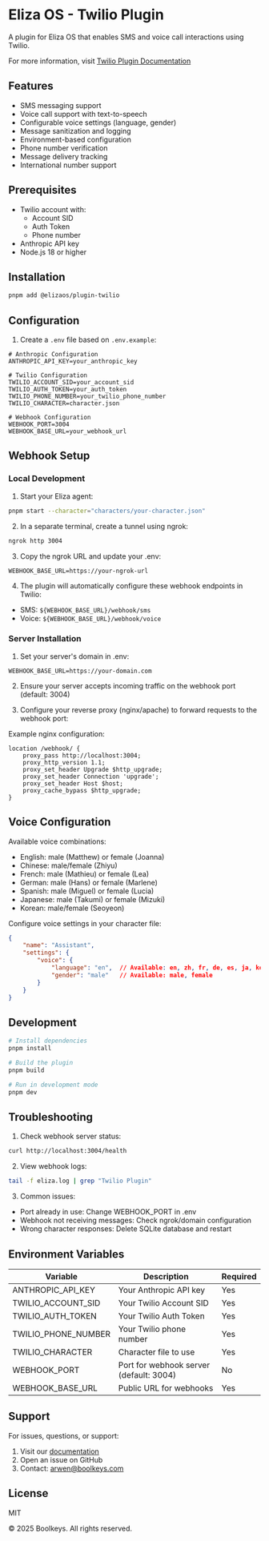 # Eliza OS - Twilio Plugin

A plugin for Eliza OS that enables SMS and voice call interactions using Twilio.

For more information, visit [Twilio Plugin Documentation](https://www.boolkeys.com/eliza/plugin-twilio/)

## Features

- SMS messaging support
- Voice call support with text-to-speech
- Configurable voice settings (language, gender)
- Message sanitization and logging
- Environment-based configuration
- Phone number verification
- Message delivery tracking
- International number support

## Prerequisites

- Twilio account with:
  - Account SID
  - Auth Token
  - Phone number
- Anthropic API key
- Node.js 18 or higher

## Installation

```bash
pnpm add @elizaos/plugin-twilio
```

## Configuration

1. Create a `.env` file based on `.env.example`:

```env
# Anthropic Configuration
ANTHROPIC_API_KEY=your_anthropic_key

# Twilio Configuration
TWILIO_ACCOUNT_SID=your_account_sid
TWILIO_AUTH_TOKEN=your_auth_token
TWILIO_PHONE_NUMBER=your_twilio_phone_number
TWILIO_CHARACTER=character.json

# Webhook Configuration
WEBHOOK_PORT=3004
WEBHOOK_BASE_URL=your_webhook_url
```

## Webhook Setup

### Local Development
1. Start your Eliza agent:
```bash
pnpm start --character="characters/your-character.json"
```

2. In a separate terminal, create a tunnel using ngrok:
```bash
ngrok http 3004
```

3. Copy the ngrok URL and update your .env:
```env
WEBHOOK_BASE_URL=https://your-ngrok-url
```

4. The plugin will automatically configure these webhook endpoints in Twilio:
- SMS: `${WEBHOOK_BASE_URL}/webhook/sms`
- Voice: `${WEBHOOK_BASE_URL}/webhook/voice`

### Server Installation
1. Set your server's domain in .env:
```env
WEBHOOK_BASE_URL=https://your-domain.com
```

2. Ensure your server accepts incoming traffic on the webhook port (default: 3004)

3. Configure your reverse proxy (nginx/apache) to forward requests to the webhook port:

Example nginx configuration:
```nginx
location /webhook/ {
    proxy_pass http://localhost:3004;
    proxy_http_version 1.1;
    proxy_set_header Upgrade $http_upgrade;
    proxy_set_header Connection 'upgrade';
    proxy_set_header Host $host;
    proxy_cache_bypass $http_upgrade;
}
```

## Voice Configuration

Available voice combinations:
- English: male (Matthew) or female (Joanna)
- Chinese: male/female (Zhiyu)
- French: male (Mathieu) or female (Lea)
- German: male (Hans) or female (Marlene)
- Spanish: male (Miguel) or female (Lucia)
- Japanese: male (Takumi) or female (Mizuki)
- Korean: male/female (Seoyeon)

Configure voice settings in your character file:
```json
{
    "name": "Assistant",
    "settings": {
        "voice": {
            "language": "en",  // Available: en, zh, fr, de, es, ja, ko
            "gender": "male"   // Available: male, female
        }
    }
}
```

## Development

```bash
# Install dependencies
pnpm install

# Build the plugin
pnpm build

# Run in development mode
pnpm dev
```

## Troubleshooting

1. Check webhook server status:
```bash
curl http://localhost:3004/health
```

2. View webhook logs:
```bash
tail -f eliza.log | grep "Twilio Plugin"
```

3. Common issues:
- Port already in use: Change WEBHOOK_PORT in .env
- Webhook not receiving messages: Check ngrok/domain configuration
- Wrong character responses: Delete SQLite database and restart

## Environment Variables

| Variable | Description | Required |
|----------|-------------|----------|
| ANTHROPIC_API_KEY | Your Anthropic API key | Yes |
| TWILIO_ACCOUNT_SID | Your Twilio Account SID | Yes |
| TWILIO_AUTH_TOKEN | Your Twilio Auth Token | Yes |
| TWILIO_PHONE_NUMBER | Your Twilio phone number | Yes |
| TWILIO_CHARACTER | Character file to use | Yes |
| WEBHOOK_PORT | Port for webhook server (default: 3004) | No |
| WEBHOOK_BASE_URL | Public URL for webhooks | Yes |

## Support

For issues, questions, or support:
1. Visit our [documentation](https://www.boolkeys.com/eliza/plugin-twilio/)
2. Open an issue on GitHub
3. Contact: [arwen@boolkeys.com](mailto:arwen@boolkeys.com)

## License

MIT

© 2025 Boolkeys. All rights reserved.
